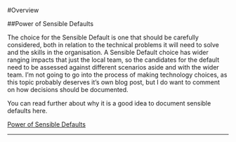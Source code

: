#Overview

##Power of Sensible Defaults

The choice for the Sensible Default is one that should be carefully considered, both in relation to the technical problems it will need to solve and the skills in the organisation. A Sensible Default choice has wider ranging impacts that just the local team, so the candidates for the default need to be assessed against different scenarios aside and with the wider team. I’m not going to go into the process of making technology choices, as this topic probably deserves it’s own blog post, but I do want to comment on how decisions should be documented.

You can read further about why it is a good idea to document sensible defaults here. 

[Power of Sensible Defaults](https://stevebennett.co/2017/07/24/the-power-of-sensible-defaults/)

***
